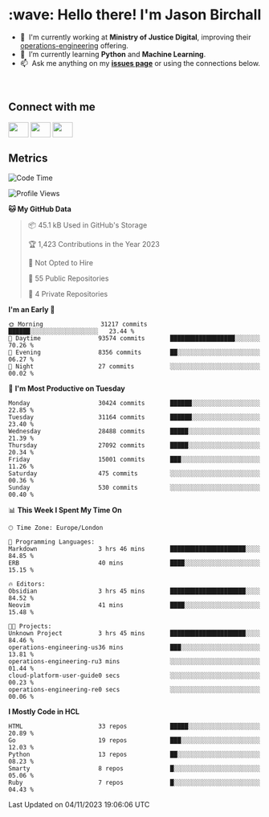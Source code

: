 <h1 align="left" id="jason-title">:wave: Hello there! I'm Jason Birchall</h1>

- :office: &nbsp;I'm currently working at **Ministry of Justice Digital**, improving their [operations-engineering](https://github.com/ministryofjustice/operations-engineering) offering.
- :seedling: &nbsp;I’m currently learning **Python** and **Machine Learning**.
- :mailbox: &nbsp;Ask me anything on my **[issues page]** or using the connections below.


<br>

<h2>Connect with me</h2>
<p>
<a href="https://twitter.com/jsonBirchall" target="blank"><img align="center" src="https://cdn.jsdelivr.net/npm/simple-icons@3.0.1/icons/twitter.svg" alt="" height="30" width="40" /></a>
<a href="https://keybase.io/json0" target="blank"><img align="center" src="https://cdn.jsdelivr.net/npm/simple-icons@3.0.1/icons/keybase.svg" alt="" height="30" width="40" /></a>
<a href="https://www.reddit.com/user/kakorate" target="blank"><img align="center" src="https://cdn.jsdelivr.net/npm/simple-icons@3.0.1/icons/reddit.svg" alt="" height="30" width="40" /></a>
</p>

<h2>Metrics</h2>

<!--START_SECTION:waka-->
![Code Time](http://img.shields.io/badge/Code%20Time-1%2C233%20hrs%2057%20mins-blue)

![Profile Views](http://img.shields.io/badge/Profile%20Views-0-blue)

**🐱 My GitHub Data** 

> 📦 45.1 kB Used in GitHub's Storage 
 > 
> 🏆 1,423 Contributions in the Year 2023
 > 
> 🚫 Not Opted to Hire
 > 
> 📜 55 Public Repositories 
 > 
> 🔑 4 Private Repositories 
 > 
**I'm an Early 🐤** 

```text
🌞 Morning                31217 commits       ██████░░░░░░░░░░░░░░░░░░░   23.44 % 
🌆 Daytime                93574 commits       ██████████████████░░░░░░░   70.26 % 
🌃 Evening                8356 commits        ██░░░░░░░░░░░░░░░░░░░░░░░   06.27 % 
🌙 Night                  27 commits          ░░░░░░░░░░░░░░░░░░░░░░░░░   00.02 % 
```
📅 **I'm Most Productive on Tuesday** 

```text
Monday                   30424 commits       ██████░░░░░░░░░░░░░░░░░░░   22.85 % 
Tuesday                  31164 commits       ██████░░░░░░░░░░░░░░░░░░░   23.40 % 
Wednesday                28488 commits       █████░░░░░░░░░░░░░░░░░░░░   21.39 % 
Thursday                 27092 commits       █████░░░░░░░░░░░░░░░░░░░░   20.34 % 
Friday                   15001 commits       ███░░░░░░░░░░░░░░░░░░░░░░   11.26 % 
Saturday                 475 commits         ░░░░░░░░░░░░░░░░░░░░░░░░░   00.36 % 
Sunday                   530 commits         ░░░░░░░░░░░░░░░░░░░░░░░░░   00.40 % 
```


📊 **This Week I Spent My Time On** 

```text
🕑︎ Time Zone: Europe/London

💬 Programming Languages: 
Markdown                 3 hrs 46 mins       █████████████████████░░░░   84.85 % 
ERB                      40 mins             ████░░░░░░░░░░░░░░░░░░░░░   15.15 % 

🔥 Editors: 
Obsidian                 3 hrs 45 mins       █████████████████████░░░░   84.52 % 
Neovim                   41 mins             ████░░░░░░░░░░░░░░░░░░░░░   15.48 % 

🐱‍💻 Projects: 
Unknown Project          3 hrs 45 mins       █████████████████████░░░░   84.46 % 
operations-engineering-us36 mins             ███░░░░░░░░░░░░░░░░░░░░░░   13.81 % 
operations-engineering-ru3 mins              ░░░░░░░░░░░░░░░░░░░░░░░░░   01.44 % 
cloud-platform-user-guide0 secs              ░░░░░░░░░░░░░░░░░░░░░░░░░   00.23 % 
operations-engineering-re0 secs              ░░░░░░░░░░░░░░░░░░░░░░░░░   00.06 % 
```

**I Mostly Code in HCL** 

```text
HTML                     33 repos            █████░░░░░░░░░░░░░░░░░░░░   20.89 % 
Go                       19 repos            ███░░░░░░░░░░░░░░░░░░░░░░   12.03 % 
Python                   13 repos            ██░░░░░░░░░░░░░░░░░░░░░░░   08.23 % 
Smarty                   8 repos             █░░░░░░░░░░░░░░░░░░░░░░░░   05.06 % 
Ruby                     7 repos             █░░░░░░░░░░░░░░░░░░░░░░░░   04.43 % 
```




 Last Updated on 04/11/2023 19:06:06 UTC
<!--END_SECTION:waka-->

<!-- links -->

[issues page]: https://github.com/jasonBirchall/jasonBirchall/issues "jasonBirchall/issues"
